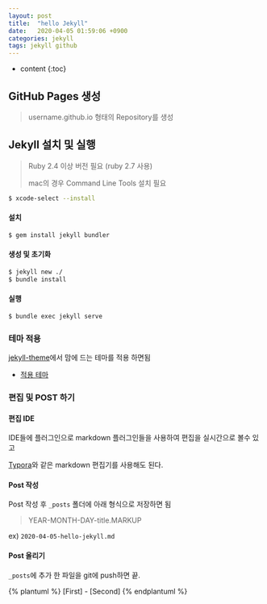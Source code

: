 ```yaml
---
layout: post
title:  "hello Jekyll"
date:   2020-04-05 01:59:06 +0900
categories: jekyll
tags: jekyll github
---
```

* content
{:toc}

## GitHub Pages 생성

> username.github.io 형태의 Repository를 생성



## Jekyll 설치 및 실행

> Ruby 2.4 이상 버전 필요 (ruby 2.7 사용)
>
> mac의 경우 Command Line Tools 설치 필요

```bash
$ xcode-select --install
```

#### 설치

```bash
$ gem install jekyll bundler
```

#### 생성 및 초기화

```bash
$ jekyll new ./
$ bundle install
```

#### 실행

```bash
$ bundle exec jekyll serve
```



###  테마 적용

[jekyll-theme](https://github.com/topics/jekyll-theme)에서 맘에 드는 테마를 적용 하면됨

* [적용 테마](https://github.com/Gaohaoyang/gaohaoyang.github.io/tree/theme)



### 편집 및 POST 하기

#### 편집 IDE

IDE들에 플러그인으로 markdown 플러그인들을 사용하여 편집을 실시간으로 볼수 있고

[Typora](https://typora.io/)와 같은 markdown 편집기를 사용해도 된다.

#### Post 작성

Post  작성 후 `_posts` 폴더에 아래 형식으로 저장하면 됨

> YEAR-MONTH-DAY-title.MARKUP

ex) `2020-04-05-hello-jekyll.md`

#### Post 올리기

 `_posts`에 추가 한 파일을 git에 push하면 끝.
 
 {% plantuml %}
 [First] - [Second]
 {% endplantuml %}